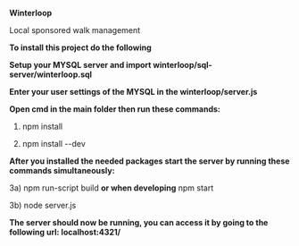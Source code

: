 **Winterloop**

Local sponsored walk management

**To install this project do the following**



**Setup your MYSQL server and import winterloop/sql-server/winterloop.sql**

**Enter your user settings of the MYSQL in the winterloop/server.js**


**Open cmd in the main folder then run these commands:**

1) npm install

2) npm install --dev



**After you installed the needed packages start the server by running these commands simultaneously:**

3a) npm run-script build **or when developing** npm start

3b) node server.js


**The server should now be running, you can access it by going to the following url: localhost:4321/**
